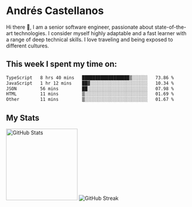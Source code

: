 # Andrés Castellanos

Hi there 👋, I am a senior software engineer, passionate about state-of-the-art technologies. I consider myself highly adaptable and a fast learner with a range of deep technical skills. I love traveling and being exposed to different cultures.

## This week I spent my time on:

<!--START_SECTION:waka-->

```txt
TypeScript   8 hrs 40 mins   ██████████████████▒░░░░░░   73.86 %
JavaScript   1 hr 12 mins    ██▓░░░░░░░░░░░░░░░░░░░░░░   10.34 %
JSON         56 mins         ██░░░░░░░░░░░░░░░░░░░░░░░   07.98 %
HTML         11 mins         ▒░░░░░░░░░░░░░░░░░░░░░░░░   01.69 %
Other        11 mins         ▒░░░░░░░░░░░░░░░░░░░░░░░░   01.67 %
```

<!--END_SECTION:waka-->

## My Stats

<img height="195" src="https://github-readme-stats.vercel.app/api?username=andrescv&show_icons=true&theme=onedark&hide_border=true&card_width=495" alt="GitHub Stats" />

<img src="https://streak-stats.demolab.com?user=andrescv&theme=one-dark-pro&hide_border=true" alt="GitHub Streak" />
